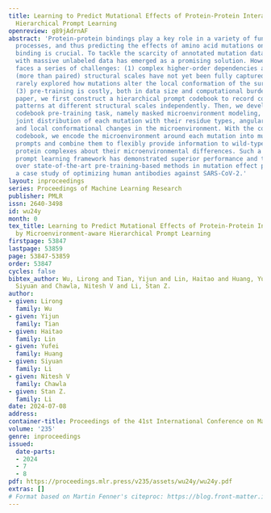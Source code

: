 ```yaml
---
title: Learning to Predict Mutational Effects of Protein-Protein Interactions by Microenvironment-aware
  Hierarchical Prompt Learning
openreview: g89jAdrnAF
abstract: 'Protein-protein bindings play a key role in a variety of fundamental biological
  processes, and thus predicting the effects of amino acid mutations on protein-protein
  binding is crucial. To tackle the scarcity of annotated mutation data, pre-training
  with massive unlabeled data has emerged as a promising solution. However, this process
  faces a series of challenges: (1) complex higher-order dependencies among multiple
  (more than paired) structural scales have not yet been fully captured; (2) it is
  rarely explored how mutations alter the local conformation of the surrounding microenvironment;
  (3) pre-training is costly, both in data size and computational burden. In this
  paper, we first construct a hierarchical prompt codebook to record common microenvironmental
  patterns at different structural scales independently. Then, we develop a novel
  codebook pre-training task, namely masked microenvironment modeling, to model the
  joint distribution of each mutation with their residue types, angular statistics,
  and local conformational changes in the microenvironment. With the constructed prompt
  codebook, we encode the microenvironment around each mutation into multiple hierarchical
  prompts and combine them to flexibly provide information to wild-type and mutated
  protein complexes about their microenvironmental differences. Such a hierarchical
  prompt learning framework has demonstrated superior performance and training efficiency
  over state-of-the-art pre-training-based methods in mutation effect prediction and
  a case study of optimizing human antibodies against SARS-CoV-2.'
layout: inproceedings
series: Proceedings of Machine Learning Research
publisher: PMLR
issn: 2640-3498
id: wu24y
month: 0
tex_title: Learning to Predict Mutational Effects of Protein-Protein Interactions
  by Microenvironment-aware Hierarchical Prompt Learning
firstpage: 53847
lastpage: 53859
page: 53847-53859
order: 53847
cycles: false
bibtex_author: Wu, Lirong and Tian, Yijun and Lin, Haitao and Huang, Yufei and Li,
  Siyuan and Chawla, Nitesh V and Li, Stan Z.
author:
- given: Lirong
  family: Wu
- given: Yijun
  family: Tian
- given: Haitao
  family: Lin
- given: Yufei
  family: Huang
- given: Siyuan
  family: Li
- given: Nitesh V
  family: Chawla
- given: Stan Z.
  family: Li
date: 2024-07-08
address:
container-title: Proceedings of the 41st International Conference on Machine Learning
volume: '235'
genre: inproceedings
issued:
  date-parts:
  - 2024
  - 7
  - 8
pdf: https://proceedings.mlr.press/v235/assets/wu24y/wu24y.pdf
extras: []
# Format based on Martin Fenner's citeproc: https://blog.front-matter.io/posts/citeproc-yaml-for-bibliographies/
---
```

